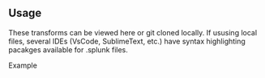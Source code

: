 ## Usage

These transforms can be viewed here or git cloned locally. If ususing local files, several IDEs (VsCode, SublimeText, etc.) have syntax highlighting pacakges available for .splunk files. 

Example

